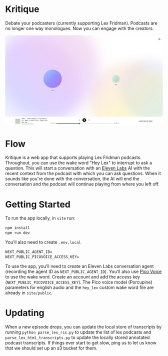 # Kritique
Debate your podcasters (currently supporting Lex Fridman). Podcasts are no longer one way monologues. Now you can engage with the creators.

![Kritique UI - The Primeagen](./assets/readme/kritique.png)

# Flow
Kritique is a web app that supports playing Lex Fridman podcasts. Throughout, you can use the wake word "Hey Lex" to interrupt to ask a question. This will start a conversation with an [Eleven Labs](https://elevenlabs.io/) AI with the recent context from the podcast with which you can ask questions. When it sounds like you're done with the conversation, the AI will end the conversation and the podcast will continue playing from where you left off. 

# Getting Started
To run the app locally, in `site` run:

```shell
npm install
npm run dev
```

You'll also need to create `.env.local`
```
NEXT_PUBLIC_AGENT_ID=
NEXT_PUBLIC_PICOVOICE_ACCESS_KEY=
```

To use the app, you'll need to create an Eleven Labs conversation agent (recording the agent ID as `NEXT_PUBLIC_AGENT_ID`). You'll also use [Pico Voice](https://picovoice.ai/) to use the wake word. Create an account and add the access key (`NEXT_PUBLIC_PICOVOICE_ACCESS_KEY`). The Pico voice model (Porcupine) parameters for english audio and the `hey_lex` custom wake word file are already in `site/public`.  

# Updating

When a new episode drops, you can update the local store of transcripts by running `python parse_lex_rss.py` to update the list of lex podcasts and `parse_lex_html_transcripts.py` to update the locally stored annotated podcast transcripts. If things ever start to get slow, ping us to let us know that we should set up an s3 bucket for them.
